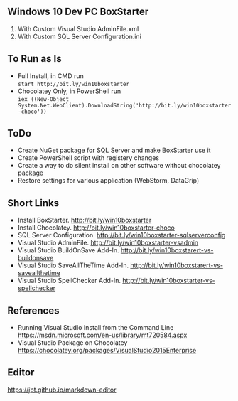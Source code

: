 ## Windows 10 Dev PC BoxStarter

1. With Custom Visual Studio AdminFile.xml
2. With Custom SQL Server Configuration.ini

## To Run as Is
  * Full Install, in CMD run   
  ```start http://bit.ly/win10boxstarter```
  * Chocolatey Only, in PowerShell run   
  ```iex ((New-Object System.Net.WebClient).DownloadString('http://bit.ly/win10boxstarter-choco'))```

## ToDo 
   * Create NuGet package for SQL Server and make BoxStarter use it
   * Create PowerShell script with registery changes
   * Create a way to do silent install on other software without chocolatey package
   * Restore settings for various application (WebStorm, DataGrip)
  
## Short Links
* Install BoxStarter. http://bit.ly/win10boxstarter
* Install Chocolatey. http://bit.ly/win10boxstarter-choco
* SQL Server Configuration. http://bit.ly/win10boxstarter-sqlserverconfig
* Visual Studio AdminFile. http://bit.ly/win10boxstarter-vsadmin
* Visual Studio BuildOnSave Add-In. http://bit.ly/win10boxstarert-vs-buildonsave
* Visual Studio SaveAllTheTime Add-In. http://bit.ly/win10boxstarert-vs-saveallthetime
* Visual Studio SpellChecker Add-In. http://bit.ly/win10boxstarter-vs-spellchecker

## References
* Running Visual Studio Install from the Command Line  
https://msdn.microsoft.com/en-us/library/mt720584.aspx
* Visual Studio Package on Chocolatey  
https://chocolatey.org/packages/VisualStudio2015Enterprise

## Editor
https://jbt.github.io/markdown-editor
